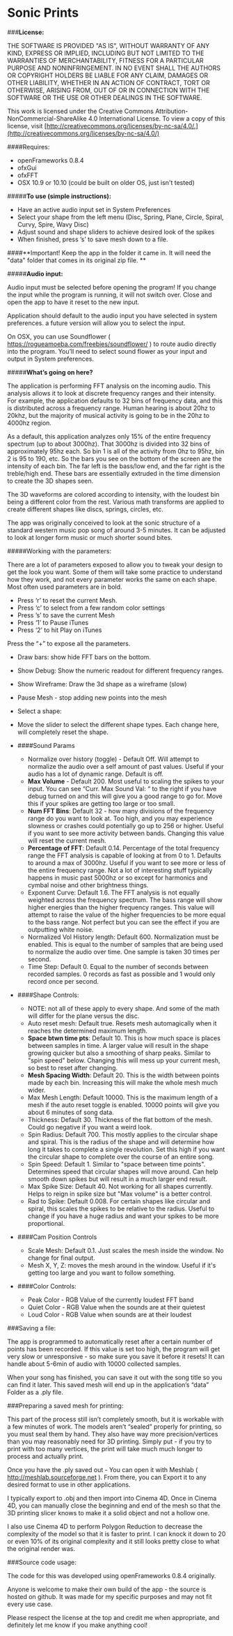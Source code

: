 # Sonic Prints

###**License:**

THE SOFTWARE IS PROVIDED "AS IS", WITHOUT WARRANTY OF ANY KIND, EXPRESS OR IMPLIED, INCLUDING BUT NOT LIMITED TO THE WARRANTIES OF MERCHANTABILITY, FITNESS FOR A PARTICULAR PURPOSE AND NONINFRINGEMENT. IN NO EVENT SHALL THE AUTHORS OR COPYRIGHT HOLDERS BE LIABLE FOR ANY CLAIM, DAMAGES OR OTHER LIABILITY, WHETHER IN AN ACTION OF CONTRACT, TORT OR OTHERWISE, ARISING FROM, OUT OF OR IN CONNECTION WITH THE SOFTWARE OR THE USE OR OTHER DEALINGS IN THE SOFTWARE.

This work is licensed under the Creative Commons Attribution-NonCommercial-ShareAlike 4.0 International License. To view a copy of this license, visit [http://creativecommons.org/licenses/by-nc-sa/4.0/.](http://creativecommons.org/licenses/by-nc-sa/4.0/)

####Requires:
* openFrameworks 0.8.4
* ofxGui
* ofxFFT
* OSX 10.9 or 10.10 (could be built on older OS, just isn't tested)

#####**To use (simple instructions):**

* Have an active audio input set in System Preferences
* Select your shape from the left menu (Disc, Spring, Plane, Circle, Spiral, Curvy, Spire, Wavy Disc)
* Adjust sound and shape sliders to achieve desired look of the spikes
* When finished, press ’s’ to save mesh down to a file.

####**Important! Keep the app in the folder it came in. It will need the "data" folder that comes in its original zip file. **

#####**Audio input:**

Audio input must be selected before opening the program! If you change the input while the program is running, it will not switch over. Close and open the app to have it reset to the new input.

Application should default to the audio input you have selected in system preferences. a future version will allow you to select the input.

On OSX, you can use Soundflower ( https://rogueamoeba.com/freebies/soundflower/ ) to route audio directly into the program. You’ll need to select sound flower as your input and output in System preferences.

#####**What’s going on here?**

The application is performing FFT analysis on the incoming audio. This analysis allows it to look at discrete frequency ranges and their intensity. For example, the application defaults to 32 bins of frequency data, and this is distributed across a frequency range. Human hearing is about 20hz to 20khz, but the majority of musical activity is going to be in the 20hz to 4000hz region.

As a default, this application analyzes only 15% of the entire frequency spectrum (up to about 3000hz). That 3000hz is divided into 32 bins of approximately 95hz each. So bin 1 is all of the activity from 0hz to 95hz, bin 2 is 95 to 190, etc. So the bars you see on the bottom of the screen are the intensity of each bin. The far left is the bass/low end, and the far right is the treble/high end. These bars are essentially extruded in the time dimension to create the 3D shapes seen. 

The 3D waveforms are colored according to intensity, with the loudest bin being a different color from the rest. Various math transforms are applied to create different shapes like discs, springs, circles, etc.

The app was originally conceived to look at the sonic structure of a standard western music pop song of around 3-5 minutes. It can be adjusted to look at longer form music or much shorter sound bites.

#####Working with the parameters:

There are a lot of parameters exposed to allow you to tweak your design to get the look you want. Some of them will take some practice to understand how they work, and not every parameter works the same on each shape. Most often used parameters are in bold.

* Press ‘r’ to reset the current Mesh.
* Press ‘c’ to select from a few random color settings
* Press ’s’ to save the current Mesh
* Press ‘1’ to Pause iTunes
* Press ‘2’ to hit Play on iTunes

Press the “+” to expose all the parameters.

* Draw bars: show hide FFT bars on the bottom.
* Show Debug: Show the numeric readout for different frequency ranges.
* Show Wireframe: Draw the 3d shape as a wireframe (slow)
* Pause Mesh - stop adding new points into the mesh
* Select a shape: 
* Move the slider to select the different shape types. Each change here, will completely reset the shape.

* ####Sound Params
	* Normalize over history (toggle) - Default Off. Will attempt to normalize the audio over a self amount of past values. Useful if your audio has a lot of dynamic range. Default is off.
	* **Max Volume** - Default 200. Most useful to scaling the spikes to your input. You can see “Curr. Max Sound Val: “ to the right if you have debug turned on and this will give you a good range to go for. Move this if your spikes are getting too large or too small.
	* **Num FFT Bins**: Default 32 - how many divisions of the frequency range do you want to look at. Too high, and you may experience slowness or crashes could potentially go up to 256 or higher. Useful if you want to see more activity between bands. Changing this value will reset the current mesh. 
	* **Percentage of FFT**: Default 0.14. Percentage of the total frequency range the FFT analysis is capable of looking at from 0 to 1. Defaults to around a max of 3000hz. Useful if you want to see more or less of the entire frequency range. Not a lot of interesting stuff typically happens in music past 5000hz or so except for harmonics and cymbal noise and other brightness things.
	* Exponent Curve: Default 1.6. The FFT analysis is not equally weighted across the frequency spectrum. The bass range will show higher energies than the higher frequency ranges. This value will attempt to raise the value of the higher frequencies to be more equal to the bass range. Not perfect but you can see the effect if you are outputting white noise. 
	* Normalized Vol History length: Default 600. Normalization must be enabled. This is equal to the number of samples that are being used to normalize the audio over time. One sample is taken 30 times per second. 
	* Time Step: Default 0. Equal to the number of seconds between recorded samples. 0 records as fast as possible and 1 would only record once per second. 
* ####Shape Controls:
	* NOTE: not all of these apply to every shape. And some of the math will differ for the plane versus the disc. 
	* Auto reset mesh: Default true. Resets mesh automagically when it reaches the determined maximum length. 
	* **Space btwn time pts**: Default 10. This is how much space is places between samples in time. A larger value will result in the shape growing quicker but also a smoothing of sharp peaks. Similar to "spin speed" below. Changing this will mess up your current mesh, so best to reset after changing.
	* **Mesh Spacing Width**: Default 20. This is the width between points made by each bin. Increasing this will make the whole mesh much wider. 
	* Max Mesh Length: Default 10000. This is the maximum length of a mesh if the auto reset toggle is enabled. 10000 points will give you about 6 minutes of song data. 
	* Thickness: Default 30. Thickness of the flat bottom of the mesh. Could go negative if you want a weird look. 
	* Spin Radius: Default 700. This mostly applies to the circular shape and spiral. This is the radius of the shape and will determine how long it takes to complete a single revolution. Set this high if you want the circular shape to complete over the course of an entire song. 
	* Spin Speed: Default 1. Similar to "space between time points". Determines speed that circular shapes will move around. Can help smooth down spikes but will result in a much larger end result. 
	* Max Spike Size: Default 40. Not working for all shapes currently. Helps to reign in spike size but "Max volume" is a better control. 
	* Rad to Spike: Default 0.008. For certain shapes like circular and spiral, this scales the spikes to be relative to the radius. Useful to change if you have a huge radius and want your spikes to be more proportional. 
* ####Cam Position Controls
	* Scale Mesh: Default 0.1. Just scales the mesh inside the window. No change for final output. 
	* Mesh X, Y, Z: moves the mesh around in the window. Useful if it's getting too large and you want to follow something. 
* ####Color Controls:
	* Peak Color - RGB Value of the currently loudest FFT band
	* Quiet Color - RGB Value when the sounds are at their quietest
	* Loud Color - RGB Value when sounds are at their loudest


###Saving a file:

The app is programmed to automatically reset after a certain number of points has been recorded. If this value is set too high, the program will get very slow or unresponsive - so make sure you save it before it resets! It can handle about 5-6min of audio with 10000 collected samples.

When your song has finished, you can save it out with the song title so you can find it later. This saved mesh will end up in the application’s “data” Folder as a .ply file.

###Preparing a saved mesh for printing:

This part of the process still isn’t completely smooth, but it is workable with a few minutes of work. The models aren’t “sealed” properly for printing, so you must seal them by hand. They also have way more precision/vertices than you may reasonably need for 3D printing. Simply put - if you try to print with too many vertices, the print will take much much longer to process and actually print.

Once you have the .ply saved out - You can open it with Meshlab ( http://meshlab.sourceforge.net ). From there, you can Export it to any desired format to use in other applications.

I typically export to .obj and then import into Cinema 4D. Once in Cinema 4D, you can manually close the beginning and end of the mesh so that the 3D printing slicer knows to make it a solid object and not a hollow one.

I also use Cinema 4D to perform Polygon Reduction to decrease the complexity of the model so that it is faster to print. I can knock it down to 20 or even 10% of its original complexity and it still looks pretty close to what the original render was.

###Source code usage:

The code for this was developed using openFrameworks 0.8.4 originally. 

Anyone is welcome to make their own build of the app - the source is hosted on github. It was made for my specific purposes and may not fit every use case.

Please respect the license at the top and credit me when appropriate, and definitely let me know if you make anything cool!